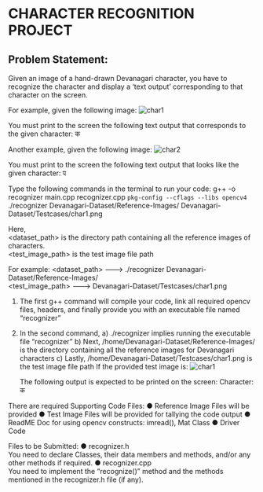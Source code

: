 # CHARACTER RECOGNITION PROJECT 

## Problem Statement: 
Given an image of a hand-drawn Devanagari character, you have to recognize the character and display a ‘text output’ corresponding to that character on the screen.  

For example, given the following image: 
![char1](https://github.com/user-attachments/assets/847b699c-1d04-40b1-be5e-b2653b953823)

You must print to the screen the following text output that corresponds to the 
given character: क 

Another example, given the following image: 
![char2](https://github.com/user-attachments/assets/bef3166d-1b14-48fa-a4e1-a7b6b540b65e)

You must print to the screen the following text output that looks like the given 
character: प 

Type the following commands in the terminal to run your code: 
g++ -o recognizer main.cpp recognizer.cpp `pkg-config --cflags --libs opencv4` 
./recognizer Devanagari-Dataset/Reference-Images/ 
Devanagari-Dataset/Testcases/char1.png 

Here,  
<dataset_path> is the directory path containing all the reference images of characters. <br>
<test_image_path> is the test image file path 

For example: 
<dataset_path> ---> ./recognizer Devanagari-Dataset/Reference-Images/  <br>
<test_image_path> ---> Devanagari-Dataset/Testcases/char1.png 

1) The first g++ command will compile your code, link all required opencv files, headers, and finally provide you with an executable file named “recognizer” 
2) In the second command, 
  a) ./recognizer implies running the executable file “recognizer” 
  b) Next, /home/Devanagari-Dataset/Reference-Images/ is the directory containing all the reference images for Devanagari characters 
  c) Lastly, /home/Devanagari-Dataset/Testcases/char1.png is the test image file path 
      If the provided test image is:
     ![char1](https://github.com/user-attachments/assets/9602597d-07d4-4788-a20a-b4b3c02d4dca)

      The following output is expected to be printed on the screen: 
      Character: क
   
There are required Supporting Code Files: 
● Reference Image Files will be provided 
● Test Image Files will be provided for tallying the code output 
● ReadME Doc for using opencv constructs: imread(), Mat Class 
● Driver Code 

Files to be Submitted: 
    ● recognizer.h  
      You need to declare Classes, their data members and methods, and/or any other methods if required. 
    ● recognizer.cpp  
      You need to implement the “recognize()” method and the methods mentioned in the recognizer.h file (if any). 
